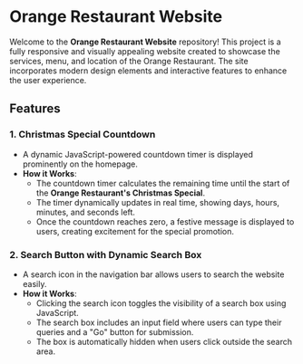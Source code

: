 # **Orange Restaurant Website** 

Welcome to the **Orange Restaurant Website** repository! This project is a fully responsive and visually appealing website created to showcase the services, menu, and location of the Orange Restaurant. The site incorporates modern design elements and interactive features to enhance the user experience.
## **Features**
### **1. Christmas Special Countdown**
- A dynamic JavaScript-powered countdown timer is displayed prominently on the homepage.
- **How it Works**:
  - The countdown timer calculates the remaining time until the start of the **Orange Restaurant's Christmas Special**.
  - The timer dynamically updates in real time, showing days, hours, minutes, and seconds left.
  - Once the countdown reaches zero, a festive message is displayed to users, creating excitement for the special promotion.
### **2. Search Button with Dynamic Search Box**
- A search icon in the navigation bar allows users to search the website easily.
- **How it Works**:
  - Clicking the search icon toggles the visibility of a search box using JavaScript.
  - The search box includes an input field where users can type their queries and a "Go" button for submission.
  - The box is automatically hidden when users click outside the search area.
